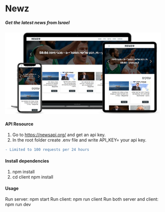 # Newz
##### Get the latest news from Israel

![title](client\src\assets\images\newz-smartmockup.png)


#### API Resource
1. Go to https://newsapi.org/ and get an api key.
2. In the root folder create .env file and write API_KEY= your api key.
```diff
- Limited to 100 requests per 24 hours
```


#### Install dependencies
1. npm install
2. cd client npm install

#### Usage
Run server: npm start
Run client: npm run client
Run both server and client: npm run dev


